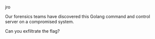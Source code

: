 jro

Our forensics teams have discovered this Golang command and control server on a compromised system.

Can you exfiltrate the flag?

